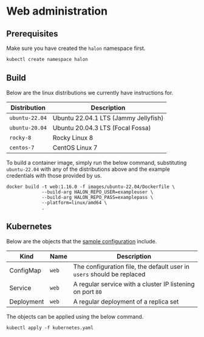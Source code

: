 # Web administration

## Prerequisites

Make sure you have created the `halon` namespace first.

```
kubectl create namespace halon
```

## Build

Below are the linux distributions we currently have instructions for.

| Distribution   | Description                          |
| -------------- | -----------------------------------  |
| `ubuntu-22.04` | Ubuntu 22.04.1 LTS (Jammy Jellyfish) |
| `ubuntu-20.04` | Ubuntu 20.04.3 LTS (Focal Fossa)     |
| `rocky-8`      | Rocky Linux 8                        |
| `centos-7`     | CentOS Linux 7                       |

To build a container image, simply run the below command, substituting `ubuntu-22.04` with any of the distributions above and the example credentials with those provided by us.

```
docker build -t web:1.16.0 -f images/ubuntu-22.04/Dockerfile \
             --build-arg HALON_REPO_USER=exampleuser \
             --build-arg HALON_REPO_PASS=examplepass \
             --platform=linux/amd64 \
             .
```

## Kubernetes

Below are the objects that the [sample configuration](kubernetes.yaml) include.

Kind       | Name   | Description                                                            |
---------- | ------ | ---------------------------------------------------------------------- |
ConfigMap  | `web`  | The configuration file, the default user in `users` should be replaced |
Service    | `web`  | A regular service with a cluster IP listening on port `80`             |
Deployment | `web`  | A regular deployment of a replica set                                  |

The objects can be applied using the below command.

```
kubectl apply -f kubernetes.yaml
```